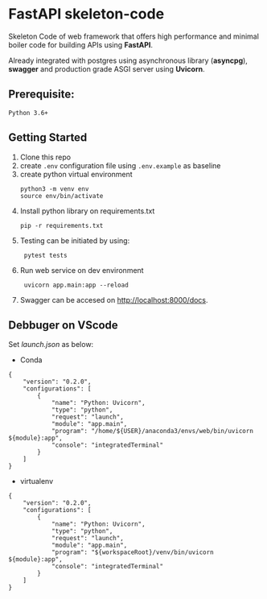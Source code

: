 # FastAPI skeleton-code
Skeleton Code of web framework that offers high performance and minimal boiler code for building APIs using **FastAPI**. 

Already integrated with postgres using asynchronous library (**asyncpg**), **swagger** and production grade ASGI server using **Uvicorn**.

## Prerequisite:
`Python 3.6+`

## Getting Started
1. Clone this repo
2. create `.env` configuration file using `.env.example` as baseline
3. create python virtual environment
    ```
    python3 -m venv env
    source env/bin/activate
    ```
4. Install python library on requirements.txt 
   ```
   pip -r requirements.txt
   ```
5. Testing can be initiated by using:
   ```
    pytest tests
   ```
6. Run web service on dev environment
   ```
    uvicorn app.main:app --reload
   ```
7. Swagger can be accesed on [http://localhost:8000/docs](http://localhost:8000/docs).

## Debbuger on VScode
Set *launch.json* as below:
* Conda
```
{
    "version": "0.2.0",
    "configurations": [
        {
            "name": "Python: Uvicorn",
            "type": "python",
            "request": "launch",
            "module": "app.main",
            "program": "/home/${USER}/anaconda3/envs/web/bin/uvicorn ${module}:app",
            "console": "integratedTerminal"
        }
    ]
}
```
* virtualenv
```
{
    "version": "0.2.0",
    "configurations": [
        {
            "name": "Python: Uvicorn",
            "type": "python",
            "request": "launch",
            "module": "app.main",
            "program": "${workspaceRoot}/venv/bin/uvicorn ${module}:app",
            "console": "integratedTerminal"
        }
    ]
}
```
